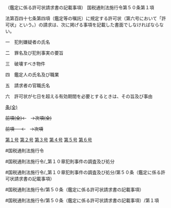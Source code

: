 （鑑定に係る許可状請求書の記載事項）
国税通則法施行令第５０条第１項

法第百四十七条第四項（鑑定等の嘱託）に規定する許可状（第六号において「許可状」という。）の請求は、次に掲げる事項を記載した書面でしなければならない。

一　犯則嫌疑者の氏名

二　罪名及び犯則事実の要旨

三　破壊すべき物件

四　鑑定人の氏名及び職業

五　請求者の官職氏名

六　許可状が七日を超える有効期間を必要とするときは、その旨及び事由

[条(全)](国税通則法施行＿令＿第５０条_.md)

~~前項(全)←~~　~~→次項(全)~~

~~前項 　 ←~~　~~→次項~~

[第１号](国税通則法施行＿令＿第５０条第１項第１号.md)  [第２号](国税通則法施行＿令＿第５０条第１項第２号.md)  [第３号](国税通則法施行＿令＿第５０条第１項第３号.md)  [第４号](国税通則法施行＿令＿第５０条第１項第４号.md)  [第５号](国税通則法施行＿令＿第５０条第１項第５号.md)  [第６号](国税通則法施行＿令＿第５０条第１項第６号.md)  

#国税通則法施行令

#国税通則法施行令/_第１０章犯則事件の調査及び処分

#国税通則法施行令/_第１０章犯則事件の調査及び処分/第５０条（鑑定に係る許可状請求書の記載事項）

#国税通則法施行令/第５０条（鑑定に係る許可状請求書の記載事項）

#国税通則法施行令/第５０条（鑑定に係る許可状請求書の記載事項）/第１項

